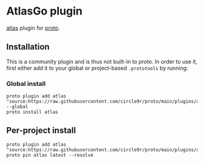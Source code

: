 # AtlasGo plugin

[atlas](https://github.com/ariga/atlas) plugin for [proto](https://github.com/moonrepo/proto).

## Installation

This is a community plugin and is thus not built-in to proto. In order to use it, first either add it to your global or project-based `.prototools` by running:

### Global install

```shell
proto plugin add atlas "source:https://raw.githubusercontent.com/circle9r/proto/main/plugins/atlas/plugin.toml" --global
proto install atlas
```

## Per-project install

```shell
proto plugin add atlas "source:https://raw.githubusercontent.com/circle9r/proto/main/plugins/atlas/plugin.toml"
proto pin atlas latest --resolve
```